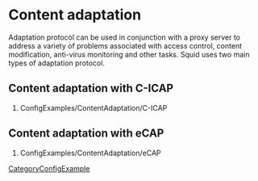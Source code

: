 # Content adaptation

Adaptation protocol can be used in conjunction with a proxy server to
address a variety of problems associated with access control, content
modification, anti-virus monitoring and other tasks. Squid uses two main
types of adaptation protocol.

## Content adaptation with C-ICAP

1.  ConfigExamples/ContentAdaptation/C-ICAP

## Content adaptation with eCAP

1.  ConfigExamples/ContentAdaptation/eCAP

[CategoryConfigExample](/CategoryConfigExample)
